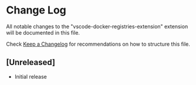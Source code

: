 # Change Log

All notable changes to the "vscode-docker-registries-extension" extension will be documented in this file.

Check [Keep a Changelog](http://keepachangelog.com/) for recommendations on how to structure this file.

## [Unreleased]

- Initial release